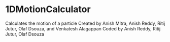 # 1DMotionCalculator
 Calculates the motion of a particle
 Created by Anish Mitra, Anish Reddy, Ritij Jutur, Olaf Dsouza, and Venkatesh Alagappan
 Coded by Anish Reddy, Ritij Jutur, Olaf Dsouza
